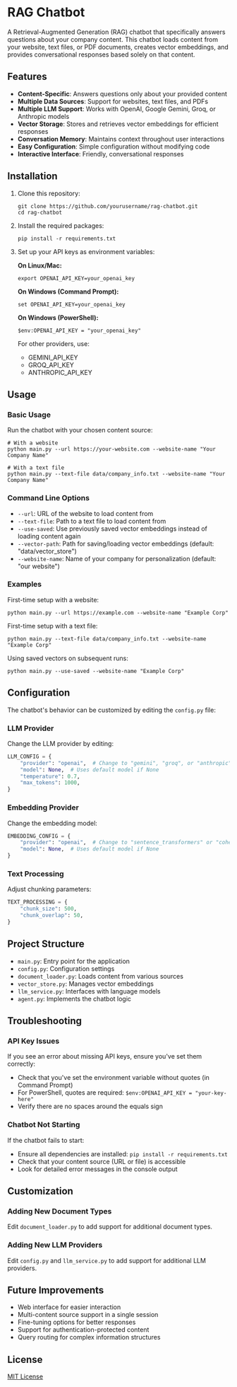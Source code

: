 # RAG Chatbot

A Retrieval-Augmented Generation (RAG) chatbot that specifically answers questions about your company content. This chatbot loads content from your website, text files, or PDF documents, creates vector embeddings, and provides conversational responses based solely on that content.

## Features

- **Content-Specific**: Answers questions only about your provided content
- **Multiple Data Sources**: Support for websites, text files, and PDFs
- **Multiple LLM Support**: Works with OpenAI, Google Gemini, Groq, or Anthropic models
- **Vector Storage**: Stores and retrieves vector embeddings for efficient responses
- **Conversation Memory**: Maintains context throughout user interactions
- **Easy Configuration**: Simple configuration without modifying code
- **Interactive Interface**: Friendly, conversational responses

## Installation

1. Clone this repository:
   ```
   git clone https://github.com/yourusername/rag-chatbot.git
   cd rag-chatbot
   ```

2. Install the required packages:
   ```
   pip install -r requirements.txt
   ```

3. Set up your API keys as environment variables:

   **On Linux/Mac:**
   ```
   export OPENAI_API_KEY=your_openai_key
   ```

   **On Windows (Command Prompt):**
   ```
   set OPENAI_API_KEY=your_openai_key
   ```

   **On Windows (PowerShell):**
   ```
   $env:OPENAI_API_KEY = "your_openai_key"
   ```

   For other providers, use:
   - GEMINI_API_KEY
   - GROQ_API_KEY
   - ANTHROPIC_API_KEY

## Usage

### Basic Usage

Run the chatbot with your chosen content source:

```
# With a website
python main.py --url https://your-website.com --website-name "Your Company Name"

# With a text file
python main.py --text-file data/company_info.txt --website-name "Your Company Name"
```

### Command Line Options

- `--url`: URL of the website to load content from
- `--text-file`: Path to a text file to load content from
- `--use-saved`: Use previously saved vector embeddings instead of loading content again
- `--vector-path`: Path for saving/loading vector embeddings (default: "data/vector_store")
- `--website-name`: Name of your company for personalization (default: "our website")

### Examples

First-time setup with a website:
```
python main.py --url https://example.com --website-name "Example Corp"
```

First-time setup with a text file:
```
python main.py --text-file data/company_info.txt --website-name "Example Corp"
```

Using saved vectors on subsequent runs:
```
python main.py --use-saved --website-name "Example Corp"
```

## Configuration

The chatbot's behavior can be customized by editing the `config.py` file:

### LLM Provider

Change the LLM provider by editing:
```python
LLM_CONFIG = {
    "provider": "openai",  # Change to "gemini", "groq", or "anthropic"
    "model": None,  # Uses default model if None
    "temperature": 0.7,
    "max_tokens": 1000,
}
```

### Embedding Provider

Change the embedding model:
```python
EMBEDDING_CONFIG = {
    "provider": "openai",  # Change to "sentence_transformers" or "cohere"
    "model": None,  # Uses default model if None
}
```

### Text Processing

Adjust chunking parameters:
```python
TEXT_PROCESSING = {
    "chunk_size": 500,
    "chunk_overlap": 50,
}
```

## Project Structure

- `main.py`: Entry point for the application
- `config.py`: Configuration settings
- `document_loader.py`: Loads content from various sources
- `vector_store.py`: Manages vector embeddings
- `llm_service.py`: Interfaces with language models
- `agent.py`: Implements the chatbot logic

## Troubleshooting

### API Key Issues

If you see an error about missing API keys, ensure you've set them correctly:
- Check that you've set the environment variable without quotes (in Command Prompt)
- For PowerShell, quotes are required: `$env:OPENAI_API_KEY = "your-key-here"`
- Verify there are no spaces around the equals sign

### Chatbot Not Starting

If the chatbot fails to start:
- Ensure all dependencies are installed: `pip install -r requirements.txt`
- Check that your content source (URL or file) is accessible
- Look for detailed error messages in the console output

## Customization

### Adding New Document Types

Edit `document_loader.py` to add support for additional document types.

### Adding New LLM Providers

Edit `config.py` and `llm_service.py` to add support for additional LLM providers.

## Future Improvements

- Web interface for easier interaction
- Multi-content source support in a single session
- Fine-tuning options for better responses
- Support for authentication-protected content
- Query routing for complex information structures

## License

[MIT License](LICENSE)